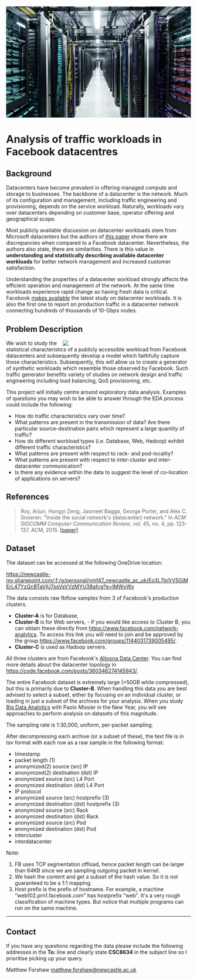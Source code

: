 ![alt text](data-center-shot.jpg)

# Analysis of traffic workloads in Facebook datacentres


## Background
Datacenters have become prevalent in offering managed compute and storage to businesses. The backbone of a datacenter is the network. Much of its configuration and management, including traffic engineering and provisioning, depends on the service workload. Naturally, workloads vary over datacenters depending on customer base, operator offering and geographical scope.

Most publicly available discussion on datacenter workloads stem from Microsoft datacenters but the authors of [this paper](fb-sigcomm15.pdf) show there are discrepancies when compared to a Facebook datacenter. Nevertheless, the authors also state, there are similarities. There is this value in **understanding and statistically describing available datacenter workloads** for better network management and increased customer satisfaction. 

Understanding the properties of a datacenter workload strongly affects the efficient operation and management of the network. At the same time workloads experience rapid change so having fresh data is critical. Facebook [makes available](fb-sigcomm15.pdf) the latest study on datacenter workloads. It is also the first one to report on production traffic in a datacenter network connecting hundreds of thousands of 10-Gbps nodes.

## Problem Description

<img src="https://code.fb.com/wp-content/uploads/2014/11/GNbKowDUKNqKwcECAEXsXkcAAAAAbj0JAAAB.jpg" width="350px" align="right" />

We wish to study the statistical characteristics of a publicly accessible workload from Facebook datacenters and subsequently develop a model which faithfully capture those characteristics. Subsequently, this will allow us to create a generator of synthetic workloads which resemble those observed by Facebook. Such traffic generator benefits variety of studies on network design and traffic engineering including load balancing, QoS provisioning, etc.

This project will initially centre around exploratory data analysis. Examples of questions you may wish to be able to answer through the EDA process could include the following:

- How do traffic characteristics vary over time?
- What patterns are present in the transmission of data? Are there particular source-destination pairs which represent a large quantity of traffic?
- How do different workload types (i.e. Database, Web, Hadoop) exhibit different traffic characteristics?
- What patterns are present with respect to rack- and pod-locality?
- What patterns are present with respect to inter-cluster and inter-datacenter communication?
- Is there any evidence within the data to suggest the level of co-location of applications on servers?

## References
> Roy, Arjun, Hongyi Zeng, Jasmeet Bagga, George Porter, and Alex C. Snoeren. "Inside the social network's (datacenter) network." In *ACM SIGCOMM Computer Communication Review*, vol. 45, no. 4, pp. 123-137. ACM, 2015. [[paper]](fb-sigcomm15.pdf)


## Dataset
The dataset can be accessed at the following OneDrive location:

https://newcastle-my.sharepoint.com/:f:/g/personal/nmf47_newcastle_ac_uk/Eo3L7lp1rV5GiMErL47YzQcBTaVjU7ssVsVVzMYU38afcg?e=lMWyWy

<!--The dataset can be accessed by email Matt at <matthew.forshaw@ncl.ac.uk> who will give you access to a OneDrive location which contains the dataset.-->
<!--Thank you for your interest in FB datacenter data sharing program. Please download the data from https://www.facebook.com/network-analytics. Here are some FAQs.-->

<!--1. Where is the data from?-->

The data consists raw fbflow samples from 3 of Facebook's production clusters. 
- **Cluster-A** is for Database, 
- **Cluster-B** is for Web servers, - if you would like access to Cluster B, you can obtain these directly from https://www.facebook.com/network-analytics. To access this link you will need to join and be approved by the group https://www.facebook.com/groups/1144031739005495/.
- **Cluster-C** is used as Hadoop servers.

All three clusters are from Facebook's [Altoona Data Center](https://www.facebook.com/AltoonaDataCenter/?ref=gs&__tn__=%2CdK-R-R&eid=ARBSAPg5oE2dLOuRqp5AGll5KLifuBqtJ8Dv1SyMzCWWn2dx5O-sA10Tecj9MzlnFVJMDxV2-1zFh2ij&fref=gs&dti=1144031739005495&hc_location=group). You can find more details about the datacenter topology in https://code.facebook.com/posts/360346274145943/.

The entire Facebook dataset is extremely large (>50GB while compressed), but this is primarily due to **Cluster-B**. When handling this data you are best advised to select a subset, either by focusing on an individual cluster, or loading in just a subset of the archives for your analysis. When you study [Big Data Analytics](https://www.ncl.ac.uk/postgraduate/modules/CSC8101) with Paolo Missier in the New Year, you will see approaches to perform analysis on datasets of this magnitude.

The sampling rate is 1:30,000, uniform, per-packet sampling.

<!--2. How to download?Each row of the scroll list is a URL of a data chunk in bz2 format. And it can be downloaded by wget or other downloaders. To unzip it, simply execute "bunzip2 <the filename to unzip>.bz2".-->

<!--3. What's the file format?-->

After decompressing each archive (or a subset of these), the text file is in tsv format with each row as a raw sample in the following format:

- timestamp
- packet length (1)
- anonymized(2) source (src) IP
- anonymized(2) destination (dst) IP
- anonymized source (src) L4 Port
- anonymized destination (dst) L4 Port
- IP protocol
- anonymized source (src) hostprefix (3)
- anonymized destination (dst) hostprefix (3)
- anonymized source (src) Rack
- anonymized destination (dst) Rack
- anonymized source (src) Pod
- anonymized destination (dst) Pod
- intercluster
- interdatacenter

Note:

1. FB uses TCP segmentation offload, hence packet length can be larger than 64KB since we are sampling outgoing packet in kernel.
1. We hash the content and get a subset of the hash value. So it is not guaranteed to be a 1:1 mapping.
1. Host prefix is the prefix of hostname. For example, a machine "web102.prn1.facebook.com" has hostprefix "web". It's a very rough classification of machine types. But notice that multiple programs can run on the same machine.


---

## Contact

If you have any questions regarding the data please include the following addresses in the **To:** line and clearly state **CSC8634** in the subject line so I prioritise picking up your query.

Matthew Forshaw
<matthew.forshaw@newcastle.ac.uk>
